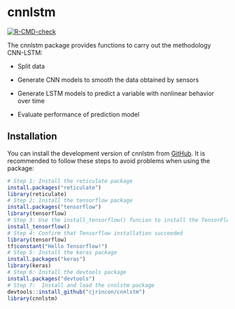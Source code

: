 
<!-- README.md is generated from README.Rmd. Please edit that file -->

# cnnlstm

<!-- badges: start -->

[![R-CMD-check](https://github.com/cjrincon/cnnlstm/actions/workflows/R-CMD-check.yaml/badge.svg)](https://github.com/cjrincon/cnnlstm/actions/workflows/R-CMD-check.yaml)
<!-- badges: end -->

The cnnlstm package provides functions to carry out the methodology
CNN-LSTM:

- Split data

- Generate CNN models to smooth the data obtained by sensors

- Generate LSTM models to predict a variable with nonlinear behavior
  over time

- Evaluate performance of prediction model

## Installation

You can install the development version of cnnlstm from
[GitHub](https://github.com/). It is recommended to follow these steps
to avoid problems when using the package:

``` r
# Step 1: Install the reticulate package
install.packages("reticulate")
library(reticulate)
# Step 2: Install the tensorflow package
install.packages("tensorflow")
library(tensorflow)
# Step 3: Use the install_tensorflow() funcion to install the TensorFlow module
install_tensorflow()
# Step 4: Confirm that Tensorflow installation succeeded
library(tensorflow)
tf$constant("Hello Tensorflow!")
# Step 5: Install the keras package
install.packages("keras")
library(keras)
# Step 6: Install the devtools package
install.packages("devtools")
# Step 7:  Install and load the cnnlstm package
devtools::install_github("cjrincon/cnnlstm")
library(cnnlstm)
```
